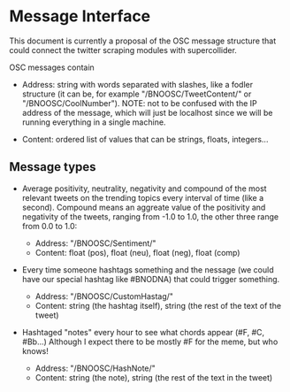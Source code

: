 # Message Interface

This document is currently a proposal of the OSC message structure that could connect the twitter scraping modules with supercollider.

OSC messages contain 
* Address: string with words separated with slashes, like a fodler structure (it can be, for example "/BNOOSC/TweetContent/" or "/BNOOSC/CoolNumber"). NOTE: not to be confused with the IP address of the message, which will just be localhost since we will be running everything in a single machine.

* Content: ordered list of values that can be strings, floats, integers... 

## Message types

* Average positivity, neutrality, negativity and compound of the most relevant tweets on the trending topics every interval of time (like a second). Compound means an aggreate value of the positivity and negativity of the tweets, ranging from -1.0 to 1.0, the other three range from 0.0 to 1.0:
    * Address: "/BNOOSC/Sentiment/"
    * Content: float (pos), float (neu), float (neg), float (comp)

* Every time someone hashtags something and the nessage (we could have our special hashtag like #BNODNA) that could trigger something.
    * Address: "/BNOOSC/CustomHastag/"
    * Content: string (the hashtag itself), string (the rest of the text of the tweet)

* Hashtaged "notes" every hour to see what chords appear (#F, #C, #Bb...) Although I expect there to be mostly #F for the meme, but who knows!
    * Address: "/BNOOSC/HashNote/"
    * Content: string (the note), string (the rest of the text in the tweet)